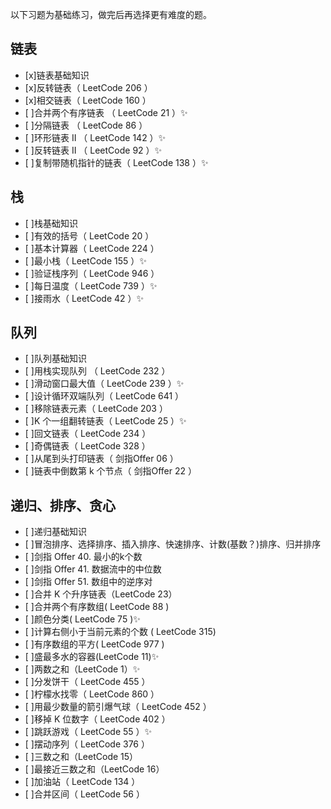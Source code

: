 以下习题为基础练习，做完后再选择更有难度的题。  
## 链表
- [x]链表基础知识  
- [x]反转链表（ LeetCode 206 ）  
- [x]相交链表（ LeetCode 160 ）  
- [ ]合并两个有序链表 （ LeetCode 21 ）✨  
- [ ]分隔链表 （ LeetCode 86 ）  
- [ ]环形链表 II （ LeetCode 142 ）✨  
- [ ]反转链表 II （ LeetCode 92 ）✨  
- [ ]复制带随机指针的链表（ LeetCode 138 ）✨  
## 栈
- [ ]栈基础知识  
- [ ]有效的括号（ LeetCode 20 ）  
- [ ]基本计算器（ LeetCode 224 ）  
- [ ]最小栈（ LeetCode 155 ）✨  
- [ ]验证栈序列（ LeetCode 946 ）  
- [ ]每日温度（ LeetCode 739 ）✨  
- [ ]接雨水（ LeetCode 42 ）✨  
## 队列
- [ ]队列基础知识  
- [ ]用栈实现队列 （ LeetCode 232 ）  
- [ ]滑动窗口最大值（ LeetCode 239 ）✨  
- [ ]设计循环双端队列（ LeetCode 641 ）  
- [ ]移除链表元素（ LeetCode 203 ）  
- [ ]K 个一组翻转链表（ LeetCode 25 ）✨  
- [ ]回文链表（ LeetCode 234 ）  
- [ ]奇偶链表（ LeetCode 328 ）  
- [ ]从尾到头打印链表（ 剑指Offer 06 ）  
- [ ]链表中倒数第 k 个节点（ 剑指Offer 22 ）  
## 递归、排序、贪心
- [ ]递归基础知识  
- [ ]冒泡排序、选择排序、插入排序、快速排序、计数(基数？)排序、归并排序  
- [ ]剑指 Offer 40. 最小的k个数  
- [ ]剑指 Offer 41. 数据流中的中位数  
- [ ]剑指 Offer 51. 数组中的逆序对  
- [ ]合并 K 个升序链表（LeetCode 23）  
- [ ]合并两个有序数组( LeetCode 88 )  
- [ ]颜色分类( LeetCode 75 )✨  
- [ ]计算右侧小于当前元素的个数 ( LeetCode 315)  
- [ ]有序数组的平方( LeetCode 977 )  
- [ ]盛最多水的容器(LeetCode 11)✨  
- [ ]两数之和（LeetCode 1）✨  
- [ ]分发饼干（ LeetCode 455 ）  
- [ ]柠檬水找零（ LeetCode 860 ）  
- [ ]用最少数量的箭引爆气球（ LeetCode 452 ）  
- [ ]移掉 K 位数字（ LeetCode 402 ）  
- [ ]跳跃游戏（ LeetCode 55 ）✨  
- [ ]摆动序列（ LeetCode 376 ）  
- [ ]三数之和（LeetCode 15）  
- [ ]最接近三数之和（LeetCode 16）  
- [ ]加油站（ LeetCode 134 ）  
- [ ]合并区间（ LeetCode 56 ）  
